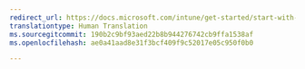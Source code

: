 ```yaml
---
redirect_url: https://docs.microsoft.com/intune/get-started/start-with-a-paid-subscription-to-microsoft-intune-step-1
translationtype: Human Translation
ms.sourcegitcommit: 190b2c9bf93aed22b8b944276742cb9ffa1538af
ms.openlocfilehash: ae0a41aad8e31f3bcf409f9c52017e05c950f0b0

---
```



<!--HONumber=Aug16_HO5-->


